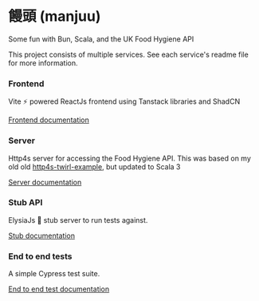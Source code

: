 # 饅頭 (manjuu)

Some fun with Bun, Scala, and the UK Food Hygiene API

This project consists of multiple services. See each service's readme file for more information.

### Frontend

Vite ⚡ powered ReactJs frontend using Tanstack libraries and ShadCN

[Frontend documentation](frontend/README.md)

### Server

Http4s server for accessing the Food Hygiene API. This was based on my old old [http4s-twirl-example](https://github.com/RawToast/http4s-twirl-example), but updated to Scala 3

[Server documentation](server/README.md)

### Stub API

ElysiaJs 🦊 stub server to run tests against.

[Stub documentation](stub-api/README.md)

### End to end tests

A simple Cypress test suite.

[End to end test documentation](e2e/README.md)
